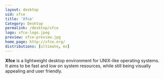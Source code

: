 ```yaml
---
layout: desktop
uid: xfce
title: 'Xfce'
Category: Desktop
permalink: /desktop/xfce
logo: xfce-logo.jpeg
preview: xfce-preview.jpg
home_page: http://xfce.org/
distributions: [ultimate, mx]
---
```


**Xfce** is a lightweight desktop environment for UNIX-like operating systems. It aims to be fast and
 low on system resources, while still being visually appealing and user friendly.